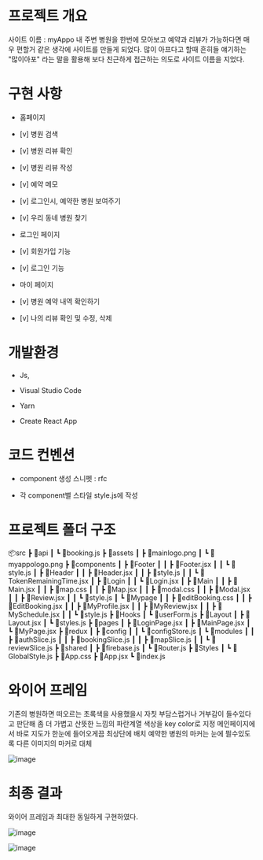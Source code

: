 
# 프로젝트 개요

사이트 이름 : myAppo
내 주변 병원을 한번에 모아보고 예약과 리뷰가 가능하다면 매우 편할거 같은 생각에 사이트를 만들게 되었다.
많이 아프다고 할때 흔히들 얘기하는 "많이아포" 라는 말을 활용해 보다 친근하게 접근하는 의도로 사이트 이름을 지었다. 

# 구현 사항

- 홈페이지
- [v]  병원 검색
- [v]  병원 리뷰 확인
- [v]  병원 리뷰 작성
- [v]  예약 메모
- [v]  로그인시, 예약한 병원 보여주기
- [v]  우리 동네 병원 찾기

- 로그인 페이지
- [v]  회원가입 기능
- [v]  로그인 기능

- 마이 페이지
- [v]  병원 예약 내역 확인하기
- [v]  나의 리뷰 확인 및 수정, 삭제


# 개발환경

* Js,
        
* Visual Studio Code
        
* Yarn
        
* Create React App

# 코드 컨벤션

* component 생성 스니펫 : rfc

* 각 component별 스타일 style.js에 작성

# 프로젝트 폴더 구조

📦src
 ┣ 📂api
 ┃ ┗ 📜booking.js
 ┣ 📂assets
 ┃ ┣ 📜mainlogo.png
 ┃ ┗ 📜myappologo.png
 ┣ 📂components
 ┃ ┣ 📂Footer
 ┃ ┃ ┣ 📜Footer.jsx
 ┃ ┃ ┗ 📜style.js
 ┃ ┣ 📂Header
 ┃ ┃ ┣ 📜Header.jsx
 ┃ ┃ ┣ 📜style.js
 ┃ ┃ ┗ 📜TokenRemainingTime.jsx
 ┃ ┣ 📂Login
 ┃ ┃ ┗ 📜Login.jsx
 ┃ ┣ 📂Main
 ┃ ┃ ┣ 📜Main.jsx
 ┃ ┃ ┣ 📜map.css
 ┃ ┃ ┣ 📜Map.jsx
 ┃ ┃ ┣ 📜modal.css
 ┃ ┃ ┣ 📜Modal.jsx
 ┃ ┃ ┣ 📜Review.jsx
 ┃ ┃ ┗ 📜style.js
 ┃ ┗ 📂Mypage
 ┃ ┃ ┣ 📜editBooking.css
 ┃ ┃ ┣ 📜EditBooking.jsx
 ┃ ┃ ┣ 📜MyProfile.jsx
 ┃ ┃ ┣ 📜MyReview.jsx
 ┃ ┃ ┣ 📜MySchedule.jsx
 ┃ ┃ ┗ 📜style.js
 ┣ 📂Hooks
 ┃ ┗ 📜userForm.js
 ┣ 📂Layout
 ┃ ┣ 📜Layout.jsx
 ┃ ┗ 📜styles.js
 ┣ 📂pages
 ┃ ┣ 📜LoginPage.jsx
 ┃ ┣ 📜MainPage.jsx
 ┃ ┗ 📜MyPage.jsx
 ┣ 📂redux
 ┃ ┣ 📂config
 ┃ ┃ ┗ 📜configStore.js
 ┃ ┗ 📂modules
 ┃ ┃ ┣ 📜authSlice.js
 ┃ ┃ ┣ 📜bookingSlice.js
 ┃ ┃ ┣ 📜mapSlice.js
 ┃ ┃ ┗ 📜reviewSlice.js
 ┣ 📂shared
 ┃ ┣ 📜firebase.js
 ┃ ┗ 📜Router.js
 ┣ 📂Styles
 ┃ ┗ 📜GlobalStyle.js
 ┣ 📜App.css
 ┣ 📜App.jsx
 ┗ 📜index.js


 # 와이어 프레임 

기존의 병원하면 떠오르는 초록색을 사용했을시 자칫 부담스럽거나 거부감이 들수있다고 판단해 좀 더 가볍고 산뜻한 느낌의 파란계열 색상을 key color로 지정
메인페이지에서 바로 지도가 한눈에 들어오게끔 최상단에 배치
예약한 병원의 마커는 눈에 띌수있도록 다른 이미지의 마커로 대체

 ![image](https://github.com/HIITMEMARIO/outsourcingProject_7/assets/135943045/b537e013-be99-40d7-bd26-ee48c24c035b)



 # 최종 결과

 와이어 프레임과 최대한 동일하게 구현하였다.

 ![image](https://github.com/HIITMEMARIO/outsourcingProject_7/assets/135943045/71e06c49-f417-481e-9367-d4641f144bfe)

![image](https://github.com/HIITMEMARIO/outsourcingProject_7/assets/135943045/a7395176-c222-4972-aa98-d7d25b761478)




